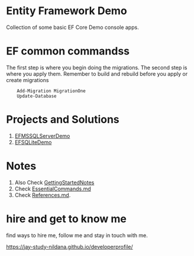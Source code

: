# Entity Framework Demo

Collection of some basic EF Core Demo console apps.

# EF common commandss

The first step is where you begin doing the migrations. The second step is where you apply them. Remember to build and rebuild before you apply or create migrations

```
    Add-Migration MigrationOne
    Update-Database
```

# Projects and Solutions

1. [EFMSSQLServerDemo](EFMSSQLServerDemo)
1. [EFSQLiteDemo](EFSQLiteDemo)

# Notes

1. Also Check [GettingStartedNotes](GettingStartedNotes.md)
1. Check [EssentialCommands.md](EssentialCommands.md)
1. Check [References.md](References.md).

# hire and get to know me

find ways to hire me, follow me and stay in touch with me.

https://jay-study-nildana.github.io/developerprofile/
